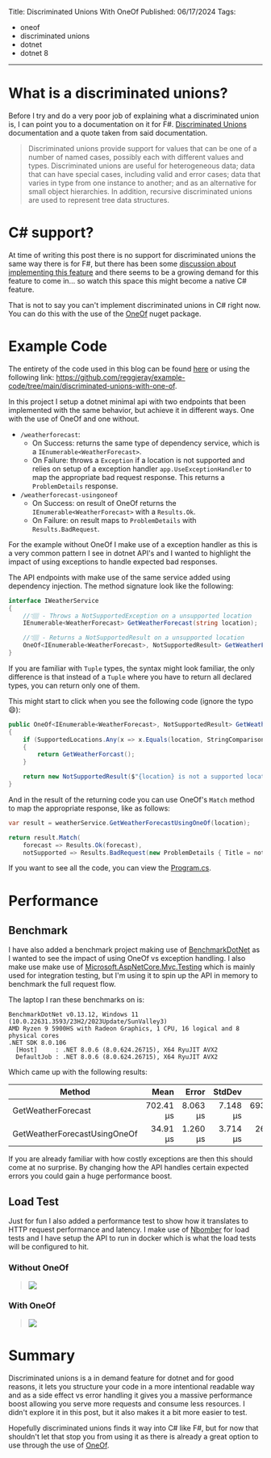 Title: Discriminated Unions With OneOf
Published: 06/17/2024
Tags: 
- oneof
- discriminated unions
- dotnet
- dotnet 8

---

# What is a discriminated unions?

Before I try and do a very poor job of explaining what a discriminated union is, I can point you to a documentation on it for F#. [Discriminated Unions](https://learn.microsoft.com/en-us/dotnet/fsharp/language-reference/discriminated-unions) documentation and a quote taken from said documentation.

> Discriminated unions provide support for values that can be one of a number of named cases, possibly each with different values and types. Discriminated unions are useful for heterogeneous data; data that can have special cases, including valid and error cases; data that varies in type from one instance to another; and as an alternative for small object hierarchies. In addition, recursive discriminated unions are used to represent tree data structures.

# C# support?

At time of writing this post there is no support for discriminated unions the same way there is for F#, but there has been some [discussion about implementing this feature](https://github.com/dotnet/csharplang/issues/7544) and there seems to be a growing demand for this feature to come in... so watch this space this might become a native C# feature.

That is not to say you can't implement discriminated unions in C# right now. You can do this with the use of the [OneOf](https://github.com/mcintyre321/OneOf) nuget package.

# Example Code

The entirety of the code used in this blog can be found [here](https://github.com/reggieray/example-code/tree/main/discriminated-unions-with-one-of) or using the following link: https://github.com/reggieray/example-code/tree/main/discriminated-unions-with-one-of.

In this project I setup a dotnet minimal api with two endpoints that been implemented with the same behavior, but achieve it in different ways. One with the use of OneOf and one without.

- `/weatherforecast`:
  - On Success: returns the same type of dependency service, which is a `IEnumerable<WeatherForecast>`.
  - On Failure: throws a `Exception` if a location is not supported and relies on setup of a exception handler `app.UseExceptionHandler` to map the appropriate bad request response. This returns a `ProblemDetails` response.
- `/weatherforecast-usingoneof`
  - On Success: on result of OneOf returns the `IEnumerable<WeatherForecast>` with a `Results.Ok`.  
  - On Failure: on result maps to `ProblemDetails` with `Results.BadRequest`.

For the example without OneOf I make use of a exception handler as this is a very common pattern I see in dotnet API's and I wanted to highlight the impact of using exceptions to handle expected bad responses.

The API endpoints with make use of the same service added using dependency injection. The method signature look like the following:

```csharp
interface IWeatherService 
{
    //👇🏽 - Throws a NotSupportedException on a unsupported location
    IEnumerable<WeatherForecast> GetWeatherForecast(string location);

    //👇🏽 - Returns a NotSupportedResult on a unsupported location
    OneOf<IEnumerable<WeatherForecast>, NotSupportedResult> GetWeatherForecastUsingOneOf(string location);    
}
```

If you are familiar with `Tuple` types, the syntax might look familiar, the only difference is that instead of a `Tuple` where you have to return all declared types, you can return only one of them.

This might start to click when you see the following code (ignore the typo 😄):

```csharp
public OneOf<IEnumerable<WeatherForecast>, NotSupportedResult> GetWeatherForecastUsingOneOf(string location)
{
    if (SupportedLocations.Any(x => x.Equals(location, StringComparison.InvariantCultureIgnoreCase)))
    {
        return GetWeatherForcast();
    }

    return new NotSupportedResult($"{location} is not a supported location!");
}
```

And in the result of the returning code you can use OneOf's `Match` method to map the appropriate response, like as follows:

```csharp
var result = weatherService.GetWeatherForecastUsingOneOf(location);

return result.Match(
    forecast => Results.Ok(forecast),
    notSupported => Results.BadRequest(new ProblemDetails { Title = notSupported.Message }));
```

If you want to see all the code, you can view the [Program.cs](https://github.com/reggieray/example-code/blob/main/discriminated-unions-with-one-of/DiscriminatedUnionsWithOneOf/Program.cs).

# Performance

## Benchmark

I have also added a benchmark project making use of [BenchmarkDotNet](https://github.com/dotnet/BenchmarkDotNet) as I wanted to see the impact of using OneOf vs exception handling. I also make use make use of [Microsoft.AspNetCore.Mvc.Testing](https://www.nuget.org/packages/Microsoft.AspNetCore.Mvc.Testing) which is mainly used for integration testing, but I'm using it to spin up the API in memory to benchmark the full request flow.

The laptop I ran these benchmarks on is:

```
BenchmarkDotNet v0.13.12, Windows 11 (10.0.22631.3593/23H2/2023Update/SunValley3)
AMD Ryzen 9 5900HS with Radeon Graphics, 1 CPU, 16 logical and 8 physical cores
.NET SDK 8.0.106
  [Host]     : .NET 8.0.6 (8.0.624.26715), X64 RyuJIT AVX2
  DefaultJob : .NET 8.0.6 (8.0.624.26715), X64 RyuJIT AVX2
```

Which came up with the following results: 

| Method                       | Mean      | Error    | StdDev   | Min       | Max       | Median    | Gen0   | Gen1   | Allocated |
|----------------------------- |----------:|---------:|---------:|----------:|----------:|----------:|-------:|-------:|----------:|
| GetWeatherForecast           | 702.41 μs | 8.063 μs | 7.148 μs | 693.46 μs | 721.50 μs | 701.21 μs | 4.3945 | 0.9766 |  38.79 KB |
| GetWeatherForecastUsingOneOf |  34.91 μs | 1.260 μs | 3.714 μs |  26.83 μs |  41.74 μs |  34.92 μs | 1.4648 | 0.4883 |  13.14 KB |

If you are already familiar with how costly exceptions are then this should come at no surprise. By changing how the API handles certain expected errors you could gain a huge performance boost. 

## Load Test

Just for fun I also added a performance test to show how it translates to HTTP request performance and latency. I make use of [Nbomber](https://nbomber.com/) for load tests and I have setup the API to run in docker which is what the load tests will be configured to hit.

### Without OneOf

> <img src="/posts/images/http_without_discriminated_unions_scenario.png" style="max-width: 100%">

### With OneOf

> <img src="/posts/images/http_with_discriminated_unions_scenario.png" style="max-width: 100%">

# Summary

Discriminated unions is a in demand feature for dotnet and for good reasons, it lets you structure your code in a more intentional readable way and as a side effect vs error handling it gives you a massive performance boost allowing you serve more requests and consume less resources. I didn't explore it in this post, but it also makes it a bit more easier to test.

Hopefully discriminated unions finds it way into C# like F#, but for now that shouldn't let that stop you from using it as there is already a great option to use through the use of [OneOf](https://github.com/mcintyre321/OneOf).